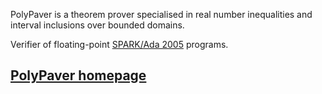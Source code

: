 
PolyPaver is a theorem prover specialised in real number
inequalities and interval inclusions over bounded domains.

Verifier of floating-point 
[SPARK/Ada 2005](http://en.wikipedia.org/wiki/SPARK_(programming_language)) programs.

                    
## [PolyPaver homepage](http://michalkonecny.github.io/polypaver/_site/)
